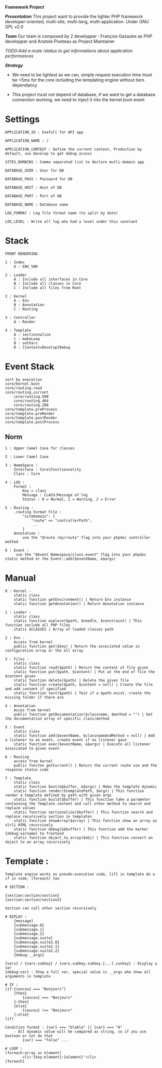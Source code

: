 **Framework Project**

***Presentation***
This project want to provide the lighter PHP framework developer-oriented, multi-site, multi-lang, multi-application. Under GNU GPL v2.0

***Team***
Our team is composed by 2 developper : François Gazaube as PHP developper and Anatole Piveteau as Project Maintainer 

*TODO:Add a route /status to get informations about application performances* 

***Strategy*** 

* We need to be lightest as we can, simple request execution time must be <5ms for the core including the templating engine without tiers dependancy

* This project must not depend of database, if we want to get a database connection working, we need to inject it into the kernel.boot event

# Settings


    APPLICATION_ID : Usefull for API app
    
    APPLICATION_NAME : /
    
    APPLICATION_CONTEXT : Define the current context, Production by default, use Develop to get debug access
    
    SITES_DOMAINS : Comma separated list to declare mutli-domain app
    
    DATABASE_USER : User for DB
    
    DATABASE_PASS : Password for DB
    
    DATABASE_HOST : Host of DB
    
    DATABASE_PORT : Port of DB
    
    DATABASE_NAME : Database name
    
    LOG_FORMAT : Log file format name (to split by date)
    
    LOG_LEVEL : Write all log who had a level under this constant
    
    

# Stack 
    
    
    FRONT RENDERING
    
    1 : Index
        A : ENV_VAR
        
    2 : Loader
        A : Include all interfaces in Core
        B : Include all classes in Core
        C : Include all files from Root
    
    2 : Kernel
        A : Env
        B : Annotation
        C : Routing
        
    3 : Controller
        A : Render
        
    4 : Template
        A : sectionnalize
        C : makeLoop
        B : setVars
        D : [Context=Develop]Debug
    
# Event Stack


    sort by execution
    core/kernel.boot
    core/routing.read
    core/routing.current
        core/routing.500
        core/routing.404
        core/routing.200
    core/template.preProcess
    core/template.preRender
    core/template.postRender
    core/template.postProcess
    
## Norm


    1 : Upper Camel Case for classes
    
    2 : Lower Camel Case
    
    3 : NameSpace :
        Interface : Core\Functionnality
        Class : Core
        
    4 : LOG :
        Format : 
            Key = class
            Message : CLASS|Message of log
            Status : 0 = Normal, 1 = Warning, 2 = Error
        
    5 : Routing :
        .routing Format File : 
            "siteDomain": {
                "route" => "controllerPath",
                ...
            }
        Annotation :
            use the "@route /my/route" flag into your phpdoc controller method
            
    6 : Event :
         use the "@event Namespace/class.event" flag into your phpdoc static method or the Event::add($eventName, &$args)

# Manual


    0 : Kernel -
        static class
        static function getEnvironment() | Return Env instance
        static function getAnnotation() | Return Annotation instance

    1 : Loader -
        static class
        static function explore($path, $needle, $constraint) | This function include all PHP files
        static $CLASSES | Array of loaded classes path
        
    2 : Env -
        Access from kernel
        public function get($key) | Return the associated value in configuration array or the all array
        
    3 : Files -
        static class
        static function read($path) | Return the content of file given
        static function put($path, $content) | Put at the end of file the $content given
        static function delete($path) | Delete the given file
        static function create($path, $content = null) | Create the file and add content if specified
        static function test($path) | Test if a $path exist, create the missing folder if there are
        
    4 : Annotation
        Acces from kernel
        public function getDocumentation($classname, $method = "") | Get the documentation array of specific class/method
        
    5 : Event
        static class
        static function add($eventName, $classnameAndMethod = null) | Add a listener to an event, create event if no listener gave
        static function exec($eventName, &$args) | Execute all listener associated to given event
        
    6 : Routing
        access from kernel
        public functon getCurrent() | Return the current route use and the response status code
        
    7 : Template
        static class
        static function boot(&$buffer, &$args) | Make the template dynamic
        static function render($templatePath, $args) | This function render a template defined by path with given args
        static function build($buffer) | This function take a parameter containing the Template content and call other method to search and replace values
        static function sectionalize($buffer) | This function search and replace recursively section in templates
        static function showArray($array) | This function show an array as ul>li HTML recursively
        static function debug(&$buffer) | This function add the marker {debug:varname} to frontend
        static function object_to_array($obj) | This function convert an object to an array recursively
        
        
# Template :

    Template engine works as pseudo-execution code, [if] in template do a if in code, [foreach] too

    # SECTION :
    
    {section:section/section}
    {section:section/section2}
    
    Section can call other section recursively

    # DIPLAY :
        {message}
        {submessage.0}
        {submessage.1}
        {submessage.2}
        {submessage.suite}
        {submessage.suite2.0}
        {submessage.suite2.1}
        {submessage.suite2.2}
        {debug:__args}
    
    {vars} / {vars.subkey} / {vars.subkey.subkey.[...].sunkey} : Display a var
    {debug:var} : Show a full var, special value is __args who show all arguments in template
    
    # IF :
    [if:{coucou} === "Bonjours"]
        {then}
            {coucou} === "Bonjours"
        {:then}
        {else}
            {coucou} !== "Bonjours"
        {:else}
    [if]
    
    Condition format : {var} === "blabla" || {var} === "0"        
        - All dynamic value will be compared as string, so if you use boolean or int do that
            {var} === "false" ...
    
    # LOOP : 
    [foreach:array as element]
            <li>'{key:element}:{element}'</li>
    [foreach]